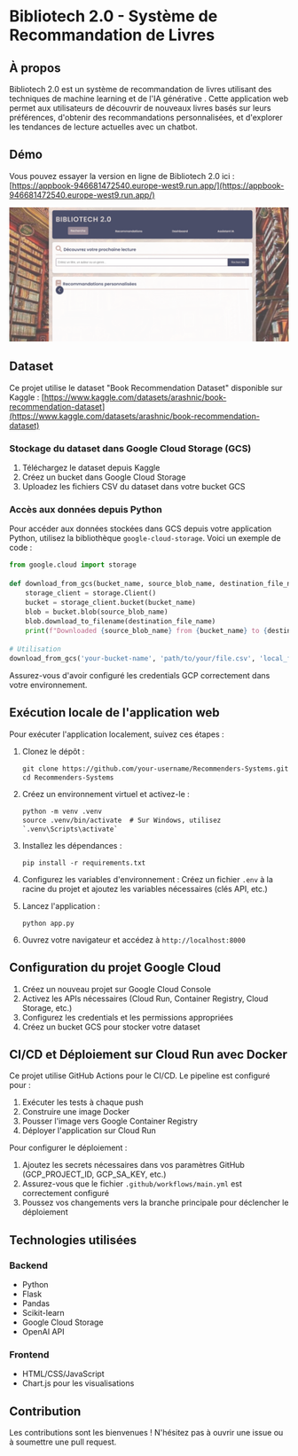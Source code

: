 # Bibliotech 2.0 - Système de Recommandation de Livres

## À propos

Bibliotech 2.0 est un système de recommandation de livres utilisant des techniques de machine learning et de l'IA générative . Cette application web permet aux utilisateurs de découvrir de nouveaux livres basés sur leurs préférences, d'obtenir des recommandations personnalisées, et d'explorer les tendances de lecture actuelles avec un  chatbot.

## Démo

Vous pouvez essayer la version en ligne de Bibliotech 2.0 ici : [https://appbook-946681472540.europe-west9.run.app/](https://appbook-946681472540.europe-west9.run.app/)

![Démonstration de Bibliotech 2.0](biblio.png)


## Dataset

Ce projet utilise le dataset "Book Recommendation Dataset" disponible sur Kaggle : [https://www.kaggle.com/datasets/arashnic/book-recommendation-dataset](https://www.kaggle.com/datasets/arashnic/book-recommendation-dataset)

### Stockage du dataset dans Google Cloud Storage (GCS)

1. Téléchargez le dataset depuis Kaggle
2. Créez un bucket dans Google Cloud Storage
3. Uploadez les fichiers CSV du dataset dans votre bucket GCS

### Accès aux données depuis Python

Pour accéder aux données stockées dans GCS depuis votre application Python, utilisez la bibliothèque `google-cloud-storage`. Voici un exemple de code :

```python
from google.cloud import storage

def download_from_gcs(bucket_name, source_blob_name, destination_file_name):
    storage_client = storage.Client()
    bucket = storage_client.bucket(bucket_name)
    blob = bucket.blob(source_blob_name)
    blob.download_to_filename(destination_file_name)
    print(f"Downloaded {source_blob_name} from {bucket_name} to {destination_file_name}.")

# Utilisation
download_from_gcs('your-bucket-name', 'path/to/your/file.csv', 'local_file.csv')
```

Assurez-vous d'avoir configuré les credentials GCP correctement dans votre environnement.

## Exécution locale de l'application web

Pour exécuter l'application localement, suivez ces étapes :

1. Clonez le dépôt :
   ```
   git clone https://github.com/your-username/Recommenders-Systems.git
   cd Recommenders-Systems
   ```

2. Créez un environnement virtuel et activez-le :
   ```
   python -m venv .venv
   source .venv/bin/activate  # Sur Windows, utilisez `.venv\Scripts\activate`
   ```

3. Installez les dépendances :
   ```
   pip install -r requirements.txt
   ```

4. Configurez les variables d'environnement :
   Créez un fichier `.env` à la racine du projet et ajoutez les variables nécessaires (clés API, etc.)

5. Lancez l'application :
   ```
   python app.py
   ```

6. Ouvrez votre navigateur et accédez à `http://localhost:8000`

## Configuration du projet Google Cloud

1. Créez un nouveau projet sur Google Cloud Console
2. Activez les APIs nécessaires (Cloud Run, Container Registry, Cloud Storage, etc.)
3. Configurez les credentials et les permissions appropriées
4. Créez un bucket GCS pour stocker votre dataset

## CI/CD et Déploiement sur Cloud Run avec Docker

Ce projet utilise GitHub Actions pour le CI/CD. Le pipeline est configuré pour :

1. Exécuter les tests à chaque push
2. Construire une image Docker
3. Pousser l'image vers Google Container Registry
4. Déployer l'application sur Cloud Run

Pour configurer le déploiement :

1. Ajoutez les secrets nécessaires dans vos paramètres GitHub (GCP_PROJECT_ID, GCP_SA_KEY, etc.)
2. Assurez-vous que le fichier `.github/workflows/main.yml` est correctement configuré
3. Poussez vos changements vers la branche principale pour déclencher le déploiement

## Technologies utilisées

### Backend
- Python
- Flask
- Pandas
- Scikit-learn
- Google Cloud Storage
- OpenAI API

### Frontend
- HTML/CSS/JavaScript
- Chart.js pour les visualisations

## Contribution

Les contributions sont les bienvenues ! N'hésitez pas à ouvrir une issue ou à soumettre une pull request.
